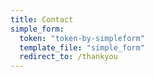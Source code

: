 ```yaml
---
title: Contact
simple_form:
  token: "token-by-simpleform"
  template_file: "simple_form"
  redirect_to: /thankyou
---
```

